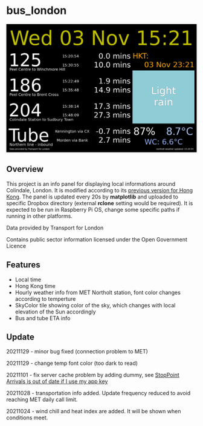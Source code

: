 # bus_london
![Screenshot](bus_london.png?raw=true "Screenshot")

## **Overview**
This project is an info panel for displaying local informations around Colindale, London. It is modified according to its [previous version for Hong Kong](https://github.com/aji-tama/bus). The panel is updated every 20s by **matplotlib** and uploaded to specific Dropbox directory (external **rclone** setting would be required).  It is expected to be run in Raspberry Pi OS, change some specific paths if running in other platforms.

Data provided by Transport for London

Contains public sector information licensed under the Open Government Licence

## **Features**
- Local time
- Hong Kong time
- Hourly weather info from MET Northolt station, font color changes according to temperture
- SkyColor tile showing color of the sky, which changes with local elevation of the Sun accordingly
- Bus and tube ETA info

## **Update**
20211129 - minor bug fixed (connection problem to MET)

20211129 - change temp font color (too dark to read)

20211101 - fix server cache problem by adding dummy, see [StopPoint Arrivals is out of date if I use my app key](https://techforum.tfl.gov.uk/t/stoppoint-arrivals-is-out-of-date-if-i-use-my-app-key)

20211028 - transportation info added. Update frequency reduced to avoid reaching MET daily call limit.

20211024 - wind chill and heat index are added. It will be shown when conditions meet.

